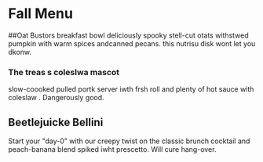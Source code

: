 # Fall Menu

##Oat Bustors breakfast bowl
deliciously spooky stell-cut otats withstwed pumpkin with warm spices andcanned pecans.
this nutrisu disk wont let you dkonw.

### The treas s coleslwa mascot
slow-coooked pulled portk server iwth frsh roll and plenty of 
hot sauce with coleslaw . Dangerously good.

## Beetlejuicke Bellini
Start your "day-0" with our creepy twist on 
the classic brunch cocktail and peach-banana
blend spiked iwht prescetto.
Will cure hang-over.